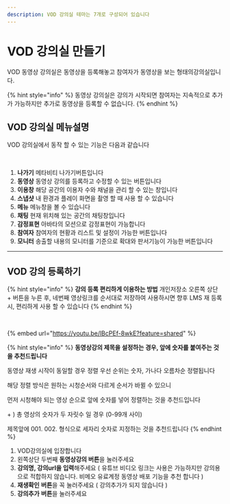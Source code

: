 ```yaml
---
description: VOD 강의실 테마는 7개로 구성되어 있습니다
---
```


# VOD 강의실 만들기

VOD 동영상 강의실은 동영상을 등록해놓고 참여자가 동영상을 보는 형태의강의실입니다.

{% hint style="info" %}
동영상 강의실은 강의가 시작되면 참여자는 지속적으로 추가가 가능하지만 추가로 동영상을 등록할 수 없습니다.
{% endhint %}

## VOD 강의실 메뉴설명

VOD 강의실에서 동작 할 수 있는 기능은 다음과 같습니다

<figure><img src="../../../../.gitbook/assets/메뉴얼용2.png" alt=""><figcaption></figcaption></figure>

1. **나가기** 메타비티 나가기버튼입니다
2. **동영상** 동영상 강의를 등록하고 수정할 수 있는 버튼입니다
3. **이용창** 해당 공간의 이용자 수와 채널을 관리 할 수 있는 창입니다&#x20;
4. **스냅샷** 내 환경과 플레이 화면을 촬영 할 때 사용 할 수 있습니다
5. **메뉴** 메뉴창을 볼 수 있습니다
6. **채팅** 현재 위치해 있는 공간의 채팅창입니다
7. **감정표현** 아바타의 모션으로 감정표현이 가능합니다
8. **참여자** 참여자의 현황과 리스트 및 설정이 가능한 버튼입니다&#x20;
9. **모니터** 송출할 내용의 모니터를 기준으로 확대와 판서기능이 가능한 버튼입니다



***

## VOD 강의 등록하기

{% hint style="info" %}
**강의 등록 편리하게 이용하는 방법** 개인저장소 오른쪽 상단 + 버튼을 누른 후, 네번째 영상링크를 순서대로 저장하여 사용하시면 향후 LMS 재 등록 시, 편리하게 사용 할 수 있습니다
{% endhint %}

<figure><img src="../../../../.gitbook/assets/스크린샷 2024-01-03 오후 5.47.24.png" alt=""><figcaption></figcaption></figure>

{% embed url="https://youtu.be/lBcPEf-8wkE?feature=shared" %}

{% hint style="info" %}
**동영상강의 제목을 설정하는 경우, 앞에 숫자를 붙여주는 것을 추천드립니다**

동영상 재생 시작이 동일할 경우 정렬 우선 순위는 숫자, 가나다 오름차순 정렬됩니다

해당 정렬 방식은 원하는 시청순서와 다르게 순서가 바뀔 수 있으니&#x20;

먼저 시청해야 되는 영상 순으로 앞에 숫자를 넣어 정렬하는 것을 추천드입니다

\+ ) 총 영상의 숫자가 두 자릿수 일 경우 (0-99개 사이)

제목앞에 001. 002. 형식으로 세자리 숫자로 지정하는 것을 추천드립니다
{% endhint %}

1. VOD강의실에 입장합니다
2. 왼쪽상단 두번째 **동영상강의 버튼**을 눌러주세요
3. **강의명, 강의url을 입력**해주세요 ( 유튜브 비디오 링크는 사용은 가능하지만 강의용으로 적합하지 않습니다. 비메오 유료계정 동영상 배포 기능을 추천 합니다 )
4. **재생확인** **버튼**을 꼭 눌러주세요 ( 강의추가가 되지 않습니다 )&#x20;
5. **강의추가** **버튼**을 눌러주세요&#x20;

